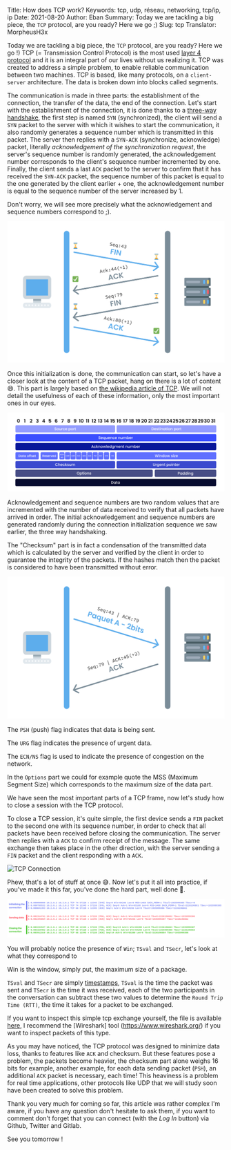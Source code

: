 Title: How does TCP work?
Keywords: tcp, udp, réseau, networking, tcp/ip, ip
Date: 2021-08-20
Author: Eban
Summary: Today we are tackling a big piece, the `TCP` protocol, are you ready? Here we go ;)
Slug: tcp
Translator: MorpheusH3x

Today we are tackling a big piece, the `TCP` protocol, are you ready? Here we go !) TCP (= Transmission Control Protocol) is the most used [layer 4 protocol](https://en.wikipedia.org/wiki/Transport_layer) and it is an integral part of our lives without us realizing it. TCP was created to address a simple problem, to enable reliable communication between two machines. TCP is based, like many protocols, on a `client-server` architecture. The data is broken down into blocks called segments.

The communication is made in three parts: the establishment of the connection, the transfer of the data, the end of the connection. Let's start with the establishment of the connection, it is done thanks to a [three-way handshake](https://en.wikipedia.org/wiki/Handshaking#TCP_three-way_handshake), the first step is named `SYN` (synchronized), the client will send a `SYN` packet to the server with which it wishes to start the communication, it also randomly generates a sequence number which is transmitted in this packet. The server then replies with a `SYN-ACK` (synchronize, acknowledge) packet, literally *acknowledgement of the synchronization request*, the server's sequence number is randomly generated, the acknowledgement number corresponds to the client's sequence number incremented by one. Finally, the client sends a last `ACK` packet to the server to confirm that it has received the `SYN-ACK` packet, the sequence number of this packet is equal to the one generated by the client earlier + one, the acknowledgement number is equal to the sequence number of the server increased by 1.

Don't worry, we will see more precisely what the acknowledgement and sequence numbers correspond to ;).

![TCP Handshak](/static/img/tcp/tcp_handshake.png)

Once this initialization is done, the communication can start, so let's have a closer look at the content of a TCP packet, hang on there is a lot of content 😄. This part is largely based on [the wikipedia article of TCP](https://fr.wikipedia.org/wiki/Transmission_Control_Protocol#D%C3%A9veloppement_de_TCP). We will not detail the usefulness of each of these information, only the most important ones in our eyes.

![TCP Header.png](/static/img/tcp/header_tcp.png)

Acknowledgement and sequence numbers are two random values that are incremented with the number of data received to verify that all packets have arrived in order. The initial acknowledgement and sequence numbers are generated randomly during the connection initialization sequence we saw earlier, the three way handshaking.

The "Checksum" part is in fact a condensation of the transmitted data which is calculated by the server and verified by the client in order to guarantee the integrity of the packets. If the hashes match then the packet is considered to have been transmitted without error. 

![TCP Data Transfer](/static/img/tcp/tcp_data_transfer.png)

The `PSH` (push) flag indicates that data is being sent.

The `URG` flag indicates the presence of urgent data.

The `ECN/NS` flag is used to indicate the presence of congestion on the network.

In the `Options` part we could for example quote the MSS (Maximum Segment Size) which corresponds to the maximum size of the data part. 

We have seen the most important parts of a TCP frame, now let's study how to close a session with the TCP protocol.

To close a TCP session, it's quite simple, the first device sends a `FIN` packet to the second one with its sequence number, in order to check that all packets have been received before closing the communication. The server then replies with a `ACK` to confirm receipt of the message. The same exchange then takes place in the other direction, with the server sending a `FIN` packet and the client responding with a `ACK`.

![TCP Connection](/static/img/tcp/tcp_connection.png)

Phew, that's a lot of stuff at once 😅. Now let's put it all into practice, if you've made it this far, you've done the hard part, well done 🎉.

![TCP Frame](/static/img/tcp/frame_tcp.png)

You will probably notice the presence of `Win`; `TSval` and `TSecr`, let's look at what they correspond to

Win is the window, simply put, the maximum size of a package.

`TSval` and `TSecr` are simply [timestamps](https://fr.wikipedia.org/wiki/Horodatage), `TSval` is the time the packet was sent and `TSecr` is the time it was received, each of the two participants in the conversation can subtract these two values to determine the `Round Trip Time (RTT)`, the time it takes for a packet to be exchanged.

If you want to inspect this simple tcp exchange yourself, the file is available [here](/static/misc/tcp/record.pcapng), I recommend the [Wireshark] tool (https://www.wireshark.org/) if you want to inspect packets of this type.

As you may have noticed, the TCP protocol was designed to minimize data loss, thanks to features like `ACK` and checksum. But these features pose a problem, the packets become heavier, the checksum part alone weighs 16 bits for example, another example, for each data sending packet (`PSH`), an additional `ACK` packet is necessary, each time! This heaviness is a problem for real time applications, other protocols like UDP that we will study soon have been created to solve this problem.

Thank you very much for coming so far, this article was rather complex I'm aware, if you have any question don't hesitate to ask them, if you want to comment don't forget that you can connect (with the *Log In* button) via Github, Twitter and Gitlab.

See you tomorrow !
